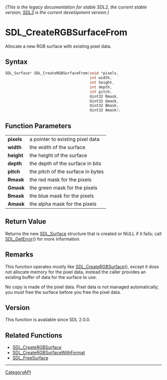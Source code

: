 ###### (This is the legacy documentation for stable SDL2, the current stable version; [SDL3](https://wiki.libsdl.org/SDL3/) is the current development version.)
# SDL_CreateRGBSurfaceFrom

Allocate a new RGB surface with existing pixel data.

## Syntax

```c
SDL_Surface* SDL_CreateRGBSurfaceFrom(void *pixels,
                                      int width,
                                      int height,
                                      int depth,
                                      int pitch,
                                      Uint32 Rmask,
                                      Uint32 Gmask,
                                      Uint32 Bmask,
                                      Uint32 Amask);

```

## Function Parameters

|                |                                   |
| -------------- | --------------------------------- |
| **pixels**     | a pointer to existing pixel data  |
| **width**      | the width of the surface          |
| **height**     | the height of the surface         |
| **depth**      | the depth of the surface in bits  |
| **pitch**      | the pitch of the surface in bytes |
| **Rmask**      | the red mask for the pixels       |
| **Gmask**      | the green mask for the pixels     |
| **Bmask**      | the blue mask for the pixels      |
| **Amask**      | the alpha mask for the pixels     |

## Return Value

Returns the new [SDL_Surface](SDL_Surface.md) structure that is created or
NULL if it fails; call [SDL_GetError](SDL_GetError.md)() for more information.

## Remarks

This function operates mostly like
[SDL_CreateRGBSurface](SDL_CreateRGBSurface.md)(), except it does not allocate
memory for the pixel data, instead the caller provides an existing buffer
of data for the surface to use.

No copy is made of the pixel data. Pixel data is not managed automatically;
you must free the surface before you free the pixel data.

## Version

This function is available since SDL 2.0.0.

## Related Functions

* [SDL_CreateRGBSurface](SDL_CreateRGBSurface.md)
* [SDL_CreateRGBSurfaceWithFormat](SDL_CreateRGBSurfaceWithFormat.md)
* [SDL_FreeSurface](SDL_FreeSurface.md)

----
[CategoryAPI](CategoryAPI.md)
